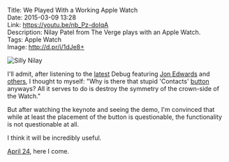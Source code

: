 Title: We Played With a Working Apple Watch  
Date: 2015-03-09 13:28  
Link: https://youtu.be/nb_Pz-doIqA  
Description: Nilay Patel from The Verge plays with an Apple Watch.  
Tags: Apple Watch  
Image: http://d.pr/i/1dJe8+  

![Silly Nilay][sn]

I'll admit, after listening to the [latest][imore] Debug featuring [Jon Edwards][twitter] and [others][https:], I thought to myself: "Why is there that stupid 'Contacts' [button][d] anyways? All it serves to do is destroy the symmetry of the crown-side of the Watch."

But after watching the keynote and seeing the demo, I'm convinced that while at least the placement of the button is questionable, the functionality is not questionable at all.

I think it will be incredibly useful. 

[April 24][apple], here I come.

[apple]: https://www.apple.com/pr/library/2015/03/09Apple-Watch-Available-in-Nine-Countries-on-April-24.html "Apple Press Release for Apple Watch availability"
[d]: http://d.pr/i/1cVL0+ "Apple's product page for Apple Watch, with a focus on the Contacts button"
[https:]: http://twitter.com/gruber "John Gruber on Twitter"
[imore]: http://www.imore.com/debug-62-edwards-and-gruber-watches "Debug podcast episode 62: Jon Edwards and John Gruber on watches"
[sn]: http://d.pr/i/1dJe8+ "Silly Nilay"
[twitter]: https://twitter.com/undertheloupe "Jon Edwards on Twitter"